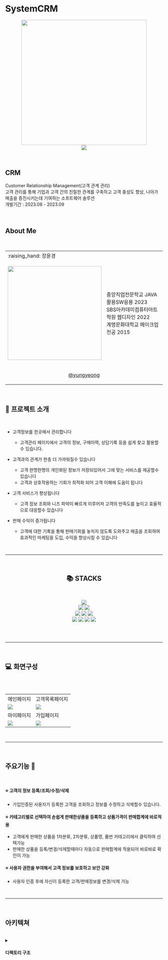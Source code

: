 # SystemCRM

<p align="center"><img src="https://github.com/jangyungyeong/SystemCRM/assets/117636044/2d0eaa56-c7df-4fa1-8121-fe638ae16966" width="400" ></br>
  <a href="https://hits.seeyoufarm.com">
<img src="https://hits.seeyoufarm.com/api/count/incr/badge.svg?url=https%3A%2F%2Fgithub.com%2Fjangyungyeong%2FSystemCRM.git&count_bg=%2379C83D&title_bg=%23555555&icon=&icon_color=%23E7E7E7&title=hits&edge_flat=false">
  </a>
</p>
</br>

## CRM
<p align="center"></p>
Customer Relationship Management(고객 관계 관리)</br>
고객 관리를 통해 기업과 고객 간의 친밀한 관계를 구축하고 고객 충성도 향상, 나아가 매출을 증진시키는데 기여하는 소프트웨어 솔루션</br>
개발기간 : 2023.08 - 2023.09 </br>
</br></br>


## About Me
<p align="center"></p></br>
<table>
  <tr>
    <td> :raising_hand: 장윤경</td>
    <td></td>
  </tr>
  <tr>
    <td><p align="center"><img src="https://github.com/jangyungyeong/SystemCRM/assets/117636044/1ce99337-b163-4841-9ac4-e8897db26b5b" width="300" ></p></td>
    <td>
      중앙직업전문학교 JAVA활용SW응용 2023</br>
      SBS아카데미컴퓨터아트학원 웹디자인 2022</br>
      계명문화대학교 메이크업전공 2015
    </td>
  </tr>
  <tr>
    <td colspan="2"><p align="center"><a href="https://github.com/jangyungyeong">@yungyeong</a></p></td>
  </tr>
</table>
</br>


## :loudspeaker: 프로젝트 소개
<p align="center"></p></br>

* 고객정보를 한곳에서 관리합니다
  - 고객관리 페이지에서 고객의 정보, 구매이력, 상담기록 등을 쉽게 찾고 활용할 수 있습니다.
  
* 고객과의 관계가 한층 더 가까워질수 있습니다
  - 고객 한명한명의 개인화된 정보가 저장되있어서 그에 맞는 서비스를 제공할수 있습니다
  - 고객과 상호작용하는 기회가 최적화 되어 고객 이해에 도움이 됩니다
 
* 고객 서비스가 향상됩니다
  - 고객 정보 조회와 니즈 파악이 빠르게 이루어져 고객의 만족도를 높이고 효율적으로 대응할수 있습니다

* 판매 수익이 증가됩니다
   - 고객에 대한 기록을 통해 판매기회를 놓치지 않도록 도와주고 매출을 조회하여 효과적인 마케팅을 도입, 수익을 향상시킬 수 있습니다 
</br>


----

</br>
<div align=center><h2>📚 STACKS</h2></div></br>
<p align="center"></p>
<div align=center> 
  <img src="https://img.shields.io/badge/java-007396?style=for-the-badge&logo=java&logoColor=white"> 
  </br>
  <img src="https://img.shields.io/badge/html5-E34F26?style=for-the-badge&logo=html5&logoColor=white"> 
  <img src="https://img.shields.io/badge/css-1572B6?style=for-the-badge&logo=css3&logoColor=white"> 
  </br>
  <img src="https://img.shields.io/badge/javascript-F7DF1E?style=for-the-badge&logo=javascript&logoColor=black"> 
  <img src="https://img.shields.io/badge/jquery-0769AD?style=for-the-badge&logo=jquery&logoColor=white">
  <img src="https://img.shields.io/badge/oracle-F80000?style=for-the-badge&logo=oracle&logoColor=white"> 
  </br>
  <img src="https://img.shields.io/badge/spring-6DB33F?style=for-the-badge&logo=spring&logoColor=white">
  <img src="https://img.shields.io/badge/bootstrap-7952B3?style=for-the-badge&logo=bootstrap&logoColor=white">
  <img src="https://img.shields.io/badge/apache tomcat-F8DC75?style=for-the-badge&logo=apachetomcat&logoColor=white">
  <img src="https://img.shields.io/badge/github-181717?style=for-the-badge&logo=github&logoColor=white">
</div>
</br>
<p align="center" height="10"></p>
</br>

----
</br>

## :computer: 화면구성
<p align="center"></p></br>
</br>
<table>
  <tr>
    <td>메인페이지</td>
    <td>고객목록페이지</td>
  </tr>
  <tr>
    <td><img src="https://github.com/jangyungyeong/SystemCRM/assets/117636044/853eac92-30f4-448e-9411-21dfeb69baec"></td>
    <td><img src="https://github.com/jangyungyeong/SystemCRM/assets/117636044/b519dff6-08d5-4bd7-8bad-73dab182972d"></td>
  </tr>
  <tr>
    <td>마이페이지</td>
    <td>가입페이지</td>
  </tr>
  <tr>
    <td><img src="https://github.com/jangyungyeong/SystemCRM/assets/117636044/47b162e1-b7e1-42b0-9716-f02c8f91f270"></td>
    <td><img src="https://github.com/jangyungyeong/SystemCRM/assets/117636044/d2980226-fae1-46e6-848b-16a9faaeca61"></td>
  </tr>
</table>
</br>


----
</br>

## 주요기능 :pushpin:
<p align="center"></p></br>

  #### :star: 고객의 정보 등록/조회/수정/삭제 
  * 가입인증된 사용자가 등록한 고객을 조회하고 정보를 수정하고 삭제할수 있습니다.
  
  #### :star: 카테고리별로 선택하여 손쉽게 판매한상품을 등록하고 상품가격이 판매합계에 바로적용
  * 고객에게 판매한 상품을 1차분류, 2차분류, 상품명, 품번 카테고리에서 클릭하여 선택가능
  * 판매한 상품을 등록/변경/삭제할때마다 자동으로 판매합계에 적용되어 바로바로 확인이 가능
    
  #### :star: 사용자 권한을 부여해서 고객 정보를 보호하고 보안 강화
  * 사용자 인증 후에 자신이 등록한 고객/판매정보를 변경/삭제 가능
</br>


----
</br>

## 아키텍쳐
<p align="center"></p></br>

<details>
  <summary><h4>디렉토리 구조</h4></summary>
  <div markdown="1">
    <img src="https://github.com/jangyungyeong/SystemCRM/assets/117636044/42d8a1df-bacb-45fe-8878-51be6d6e8135">
    <img src="https://github.com/jangyungyeong/SystemCRM/assets/117636044/df6068fd-9d56-421b-9b68-0d22928403bc">
    <img src="https://github.com/jangyungyeong/SystemCRM/assets/117636044/31b778d2-83cd-424f-a752-e87d6b3a1669">
    <img src="https://github.com/jangyungyeong/SystemCRM/assets/117636044/21181c09-4c3c-416e-8e5b-0cd0966fa933">
  </div>
</details>



